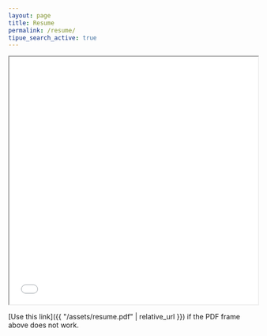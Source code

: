 ```yaml
---
layout: page
title: Resume
permalink: /resume/
tipue_search_active: true
---
```

<iframe style="width: 100%; height: 500px; max-height: 100%;" src="{{ "/assets/resume.pdf" | relative_url }}"></iframe>
<br />

[Use this link]({{ "/assets/resume.pdf" | relative_url }}) if the PDF frame above does not work.
